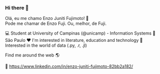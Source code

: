 ### Hi there 👋

Olá, eu me chamo Enzo Juniti Fujimoto! 👋
<br> Pode me chamar de Enzo Fuji. Ou, melhor, de Fuji.

💻 Student at University of Campinas (@unicamp) - Information Systems 
🏡 São Paulo 
❤️ I'm interested in literature, education and technology
🌱 Interested in the world of data (.py, .r, .jl)

Find me around the web 🌎

💼 https://www.linkedin.com/in/enzo-juniti-fujimoto-82bb2a182/
